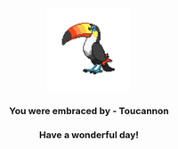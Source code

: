<p align="center">
    <img src="https://raw.githubusercontent.com/PokeAPI/sprites/master/sprites/pokemon/733.png" width="150" height="150">
</p>
<h3 align="center">You were embraced by - <b>Toucannon</b></h3>
<h3 align="center">Have a wonderful day!</h3>
